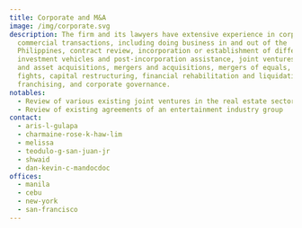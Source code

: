 ```yaml
---
title: Corporate and M&A
image: /img/corporate.svg
description: The firm and its lawyers have extensive experience in corporate and
  commercial transactions, including doing business in and out of the
  Philippines, contract review, incorporation or establishment of different
  investment vehicles and post-incorporation assistance, joint ventures, share
  and asset acquisitions, mergers and acquisitions, mergers of equals, proxy
  fights, capital restructuring, financial rehabilitation and liquidation,
  franchising, and corporate governance.
notables:
  - Review of various existing joint ventures in the real estate sector
  - Review of existing agreements of an entertainment industry group
contact:
  - aris-l-gulapa
  - charmaine-rose-k-haw-lim
  - melissa
  - teodulo-g-san-juan-jr
  - shwaid
  - dan-kevin-c-mandocdoc
offices:
  - manila
  - cebu
  - new-york
  - san-francisco
---
```

